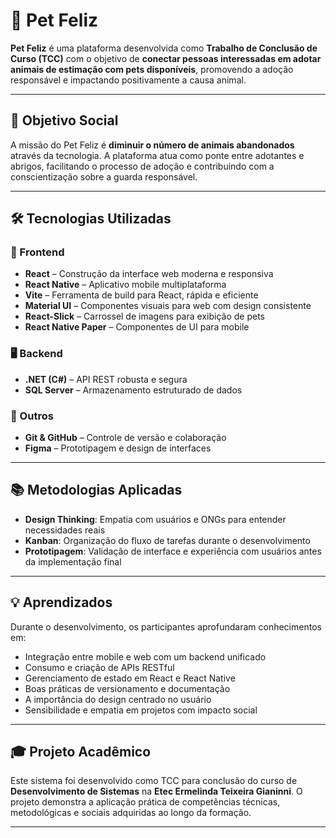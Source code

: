 
# 🐾 Pet Feliz

**Pet Feliz** é uma plataforma desenvolvida como **Trabalho de Conclusão de Curso (TCC)** com o objetivo de **conectar pessoas interessadas em adotar animais de estimação com pets disponíveis**, promovendo a adoção responsável e impactando positivamente a causa animal.

---

## 🎯 Objetivo Social

A missão do Pet Feliz é **diminuir o número de animais abandonados** através da tecnologia. A plataforma atua como ponte entre adotantes e abrigos, facilitando o processo de adoção e contribuindo com a conscientização sobre a guarda responsável.

---

## 🛠️ Tecnologias Utilizadas

### 📱 Frontend
- **React** – Construção da interface web moderna e responsiva
- **React Native** – Aplicativo mobile multiplataforma
- **Vite** – Ferramenta de build para React, rápida e eficiente
- **Material UI** – Componentes visuais para web com design consistente
- **React-Slick** – Carrossel de imagens para exibição de pets
- **React Native Paper** – Componentes de UI para mobile

### 🖥️ Backend
- **.NET (C#)** – API REST robusta e segura
- **SQL Server** – Armazenamento estruturado de dados

### 🔧 Outros
- **Git & GitHub** – Controle de versão e colaboração
- **Figma** – Prototipagem e design de interfaces

---

## 📚 Metodologias Aplicadas

- **Design Thinking**: Empatia com usuários e ONGs para entender necessidades reais
- **Kanban**: Organização do fluxo de tarefas durante o desenvolvimento
- **Prototipagem**: Validação de interface e experiência com usuários antes da implementação final

---

## 💡 Aprendizados

Durante o desenvolvimento, os participantes aprofundaram conhecimentos em:

- Integração entre mobile e web com um backend unificado
- Consumo e criação de APIs RESTful
- Gerenciamento de estado em React e React Native
- Boas práticas de versionamento e documentação
- A importância do design centrado no usuário
- Sensibilidade e empatia em projetos com impacto social

---

## 🎓 Projeto Acadêmico

Este sistema foi desenvolvido como TCC para conclusão do curso de **Desenvolvimento de Sistemas** na **Etec Ermelinda Teixeira Gianinni**. O projeto demonstra a aplicação prática de competências técnicas, metodológicas e sociais adquiridas ao longo da formação.

---


 
